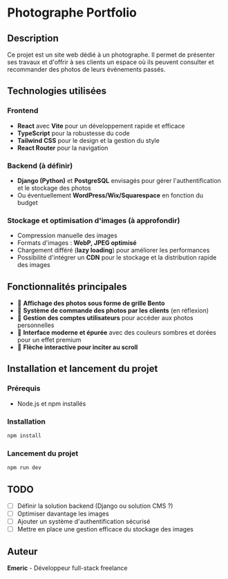 # Photographe Portfolio

## Description

Ce projet est un site web dédié à un photographe. Il permet de présenter ses travaux et d'offrir à ses clients un espace où ils peuvent consulter et recommander des photos de leurs événements passés.

## Technologies utilisées

### **Frontend**

- **React** avec **Vite** pour un développement rapide et efficace
- **TypeScript** pour la robustesse du code
- **Tailwind CSS** pour le design et la gestion du style
- **React Router** pour la navigation

### **Backend (à définir)**

- **Django (Python)** et **PostgreSQL** envisagés pour gérer l'authentification et le stockage des photos
- Ou éventuellement **WordPress/Wix/Squarespace** en fonction du budget

### **Stockage et optimisation d'images** (à approfondir)

- Compression manuelle des images
- Formats d'images : **WebP, JPEG optimisé**
- Chargement différé (**lazy loading**) pour améliorer les performances
- Possibilité d'intégrer un **CDN** pour le stockage et la distribution rapide des images

## Fonctionnalités principales

- 📸 **Affichage des photos sous forme de grille Bento**
- 🛒 **Système de commande des photos par les clients** (en réflexion)
- 🔐 **Gestion des comptes utilisateurs** pour accéder aux photos personnelles
- 🎨 **Interface moderne et épurée** avec des couleurs sombres et dorées pour un effet premium
- 🔽 **Flèche interactive pour inciter au scroll**

## Installation et lancement du projet

### **Prérequis**

- Node.js et npm installés

### **Installation**

```sh
npm install
```

### **Lancement du projet**

```sh
npm run dev
```

## TODO

- [ ] Définir la solution backend (Django ou solution CMS ?)
- [ ] Optimiser davantage les images
- [ ] Ajouter un système d'authentification sécurisé
- [ ] Mettre en place une gestion efficace du stockage des images

## Auteur

**Emeric** - Développeur full-stack freelance
